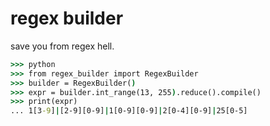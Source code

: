 # regex builder

save you from regex hell.

``` cmd
>>> python
>>> from regex_builder import RegexBuilder
>>> builder = RegexBuilder()
>>> expr = builder.int_range(13, 255).reduce().compile()
>>> print(expr)
... 1[3-9]|[2-9][0-9]|1[0-9][0-9]|2[0-4][0-9]|25[0-5]
```
